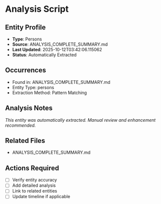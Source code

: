 # Analysis Script

## Entity Profile
- **Type**: Persons
- **Source**: ANALYSIS_COMPLETE_SUMMARY.md
- **Last Updated**: 2025-10-12T03:42:06.115062
- **Status**: Automatically Extracted

## Occurrences
- Found in: ANALYSIS_COMPLETE_SUMMARY.md
- Entity Type: persons
- Extraction Method: Pattern Matching

## Analysis Notes
*This entity was automatically extracted. Manual review and enhancement recommended.*

## Related Files
- ANALYSIS_COMPLETE_SUMMARY.md

## Actions Required
- [ ] Verify entity accuracy
- [ ] Add detailed analysis
- [ ] Link to related entities
- [ ] Update timeline if applicable
